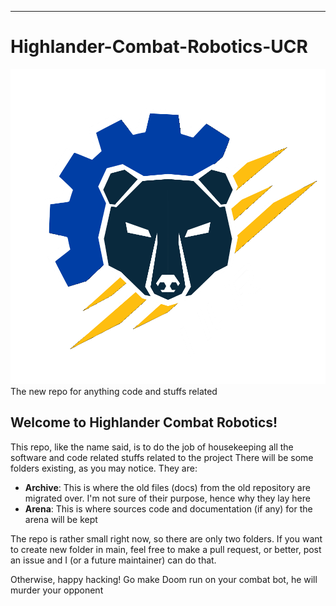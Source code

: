 ---
# Highlander-Combat-Robotics-UCR
![Alt text](Archive/BlackHCRLogo.png)
The new repo for anything code and stuffs related

## Welcome to Highlander Combat Robotics!
This repo, like the name said, is to do the job of housekeeping all the software and code related stuffs related to the project
There will be some folders existing, as you may notice. They are:
* **Archive**: This is where the old files (docs) from the old repository are migrated over. I'm not sure of their purpose, hence why they lay here
* **Arena**: This is where sources code and documentation (if any) for the arena will be kept

The repo is rather small right now, so there are only two folders. If you want to create new folder in main, feel free to make a pull request, or better, post an issue and I (or a future maintainer) can do that.

Otherwise, happy hacking! Go make Doom run on your combat bot, he will murder your opponent
